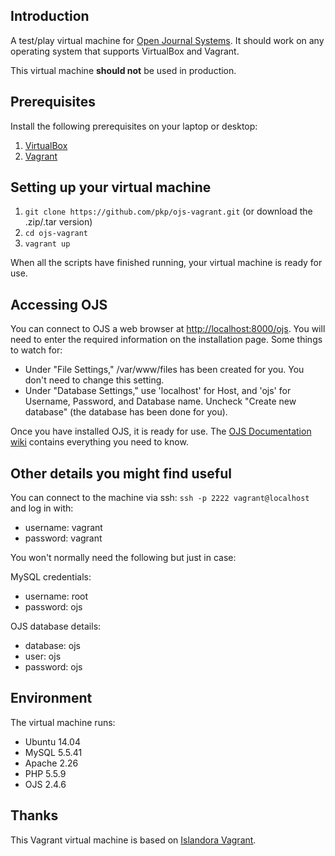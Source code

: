 ## Introduction

A test/play virtual machine for [Open Journal Systems](http://pkp.sfu.ca/ojs/). It should work on any operating system that supports VirtualBox and Vagrant.

This virtual machine **should not** be used in production.

## Prerequisites

Install the following prerequisites on your laptop or desktop:

1. [VirtualBox](https://www.virtualbox.org/)
2. [Vagrant](http://www.vagrantup.com/)

## Setting up your virtual machine

1. `git clone https://github.com/pkp/ojs-vagrant.git` (or download the .zip/.tar version)
2. `cd ojs-vagrant`
3. `vagrant up`

When all the scripts have finished running, your virtual machine is ready for use.

## Accessing OJS

You can connect to OJS a web browser at [http://localhost:8000/ojs](http://localhost:8000/ojs). You will need to enter the required information on the installation page. Some things to watch for:

* Under "File Settings," /var/www/files has been created for you. You don't need to change this setting.
* Under "Database Settings," use 'localhost' for Host, and 'ojs' for Username, Password, and Database name. Uncheck "Create new database" (the database has been done for you).

Once you have installed OJS, it is ready for use. The [OJS Documentation wiki](https://pkp.sfu.ca/wiki/index.php?title=OJS_Documentation) contains everything you need to know.

## Other details you might find useful

You can connect to the machine via ssh: `ssh -p 2222 vagrant@localhost` and log in with:
  - username: vagrant
  - password: vagrant

You won't normally need the following but just in case:

MySQL credentials:
  - username: root
  - password: ojs

OJS database details:
  - database: ojs
  - user: ojs
  - password: ojs

## Environment

The virtual machine runs:

- Ubuntu 14.04
- MySQL 5.5.41
- Apache 2.26
- PHP 5.5.9 
- OJS 2.4.6

## Thanks

This Vagrant virtual machine is based on [Islandora Vagrant](https://github.com/Islandora-Labs/islandora_vagrant).

